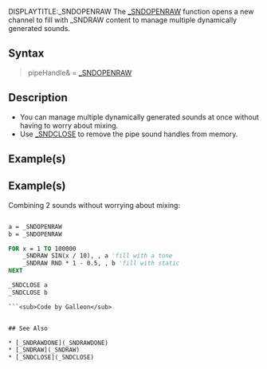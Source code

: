 DISPLAYTITLE:_SNDOPENRAW
The [_SNDOPENRAW](_SNDOPENRAW) function opens a new channel to fill with _SNDRAW content to manage multiple dynamically generated sounds.


## Syntax

>  pipeHandle& = [_SNDOPENRAW](_SNDOPENRAW)


## Description

* You can manage multiple dynamically generated sounds at once without having to worry about mixing.
* Use [_SNDCLOSE](_SNDCLOSE) to remove the pipe sound handles from memory.


## Example(s)

## Example(s)
 Combining 2 sounds without worrying about mixing:

```vb

a = _SNDOPENRAW
b = _SNDOPENRAW

FOR x = 1 TO 100000
    _SNDRAW SIN(x / 10), , a 'fill with a tone
    _SNDRAW RND * 1 - 0.5, , b 'fill with static
NEXT

_SNDCLOSE a
_SNDCLOSE b 

```<sub>Code by Galleon</sub>


## See Also

* [_SNDRAWDONE](_SNDRAWDONE)
* [_SNDRAW](_SNDRAW)
* [_SNDCLOSE](_SNDCLOSE)




